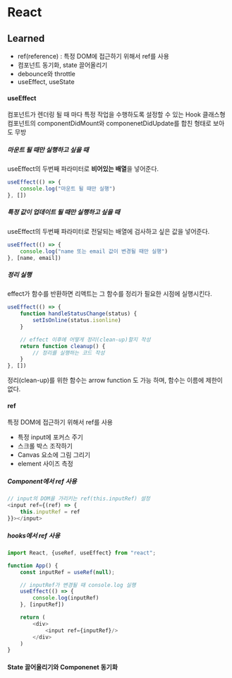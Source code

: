 # React

## Learned

- ref(reference) : 특정 DOM에 접근하기 위해서 ref를 사용
- 컴포넌트 동기화, state 끌어올리기
- debounce와 throttle
- useEffect, useState

#### useEffect

컴포넌트가 렌더링 될 때 마다 특정 작업을 수행하도록 설정할 수 있는 Hook 클래스형 컴포넌트의 componentDidMount와 componenetDidUpdate를 합친 형태로 보아도 무방

##### 마운트 될 때만 실행하고 싶을 때

useEffect의 두번째 파라미터로 **비어있는 배열**을 넣어준다.

```javascript
useEffect(() => {
    console.log("마운트 될 때만 실행")
}, [])
```

##### 특정 값이 업데이트 될 때만 실행하고 싶을 때

useEffect의 두번째 파라미터로 전달되는 배열에 검사하고 싶은 값을 넣어준다.

```javascript
useEffect(() => {
    console.log("name 또는 email 값이 변경될 때만 실행")
}, [name, email])
```

##### 정리 실행

effect가 함수를 반환하면 리액트는 그 함수를 정리가 필요한 시점에 실행시킨다.

```javascript
useEffect(() => {
    function handleStatusChange(status) {
        setIsOnline(status.isonline)
    }

    // effect 이후에 어떻게 정리(clean-up)할지 작성 
    return function cleanup() {
        // 정리를 실행하는 코드 작성
    }
}, [])
```

정리(clean-up)를 위한 함수는 arrow function 도 가능 하며, 함수는 이름에 제한이 없다.

#### ref

특정 DOM에 접근하기 위해서 ref를 사용

- 특정 input에 포커스 주기
- 스크롤 박스 조작하기
- Canvas 요소에 그림 그리기
- element 사이즈 측정

##### Component에서 ref 사용

```javascript
// input의 DOM을 가리키는 ref(this.inputRef) 설정
<input ref={(ref) => {
    this.inputRef = ref
}}></input>
```

##### hooks에서 ref 사용

```javascript
import React, {useRef, useEffect} from "react";

function App() {
    const inputRef = useRef(null);

    // inputRef가 변경될 때 console.log 실행
    useEffect(() => {
        console.log(inputRef)
    }, [inputRef])

    return (
        <div>
            <input ref={inputRef}/>
        </div>
    )
}
```

#### State 끌어올리기와 Componenet 동기화

